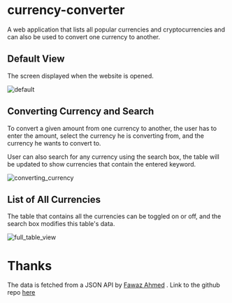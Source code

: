 # currency-converter
A web application that lists all popular currencies and cryptocurrencies and can also be used to convert one currency to another.
## Default View
The screen displayed when the website is opened.

<img src="https://github.com/MananDhiman/currency-converter/assets/64782929/04dc50b5-548b-47ee-a1a2-23eeaff2b55c" alt="default">

## Converting Currency and Search
To convert a given amount from one currency to another, the user has to enter the amount, select the currency he is converting from, and the currency he wants to convert to.


User can also search for any currency using the search box, the table will be updated to show currencies that contain the entered keyword.

<img src="https://github.com/MananDhiman/currency-converter/assets/64782929/93d003a3-7ecb-4227-85b1-c564a8bc9e15" alt="converting_currency">

## List of All Currencies
The table that contains all the currencies can be toggled on or off, and the search box modifies this table's data.

<img src="https://github.com/MananDhiman/currency-converter/assets/64782929/db40cfed-8169-4077-b4f1-9d1d9c981aee" alt="full_table_view">

# Thanks
The data is fetched from a JSON API by [Fawaz Ahmed](https://github.com/fawazahmed0) . Link to the github repo [here](https://github.com/fawazahmed0/currency-api)
